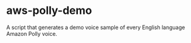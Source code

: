 # aws-polly-demo
A script that generates a demo voice sample of every English language Amazon Polly voice.
